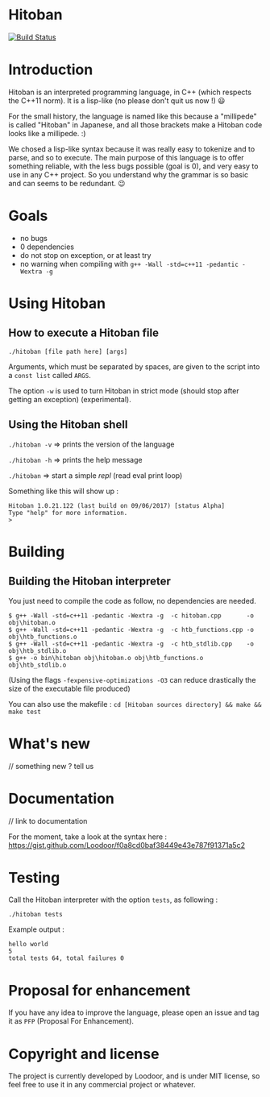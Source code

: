 # Hitoban

[![Build Status](https://travis-ci.org/Loodoor/Hitoban.svg?branch=master)](https://travis-ci.org/Loodoor/Hitoban)

# Introduction

Hitoban is an interpreted programming language, in C++ (which respects the C++11 norm). It is a lisp-like (no please don't quit us now !) :smiley:

For the small history, the language is named like this because a "millipede" is called "Hitoban" in Japanese, 
and all those brackets make a Hitoban code looks like a millipede. :)

We chosed a lisp-like syntax because it was really easy to tokenize and to parse, and so to execute. The main purpose of this language is to offer something reliable, with 
the less bugs possible (goal is 0), and very easy to use in any C++ project. So you understand why the grammar is so basic and can seems to be redundant. :wink:

# Goals

* no bugs
* 0 dependencies
* do not stop on exception, or at least try
* no warning when compiling with `g++ -Wall -std=c++11 -pedantic -Wextra -g`

# Using Hitoban

## How to execute a Hitoban file

`./hitoban [file path here] [args]`

Arguments, which must be separated by spaces, are given to the script into a `const list` called `ARGS`.

The option `-w` is used to turn Hitoban in strict mode (should stop after getting an exception) (experimental).

## Using the Hitoban shell

`./hitoban -v` => prints the version of the language

`./hitoban -h` => prints the help message

`./hitoban` => start a simple *repl* (read eval print loop)

Something like this will show up :

```
Hitoban 1.0.21.122 (last build on 09/06/2017) [status Alpha]
Type "help" for more information.
> 
```

# Building

## Building the Hitoban interpreter

You just need to compile the code as follow, no dependencies are needed.

```
$ g++ -Wall -std=c++11 -pedantic -Wextra -g  -c hitoban.cpp       -o obj\hitoban.o
$ g++ -Wall -std=c++11 -pedantic -Wextra -g  -c htb_functions.cpp -o obj\htb_functions.o
$ g++ -Wall -std=c++11 -pedantic -Wextra -g  -c htb_stdlib.cpp    -o obj\htb_stdlib.o
$ g++ -o bin\hitoban obj\hitoban.o obj\htb_functions.o obj\htb_stdlib.o  
```

(Using the flags `-fexpensive-optimizations -O3` can reduce drastically the size of the executable file produced)

You can also use the makefile : `cd [Hitoban sources directory] && make && make test`

# What's new

// something new ? tell us

# Documentation

// link to documentation

For the moment, take a look at the syntax here : https://gist.github.com/Loodoor/f0a8cd0baf38449e43e787f91371a5c2

# Testing

Call the Hitoban interpreter with the option `tests`, as following :

`./hitoban tests`

Example output :

```
hello world
5
total tests 64, total failures 0
```

# Proposal for enhancement

If you have any idea to improve the language, please open an issue and tag it as `PFP` (Proposal For Enhancement).

# Copyright and license

The project is currently developed by Loodoor, and is under MIT license, so feel free to use it in any commercial project or whatever.